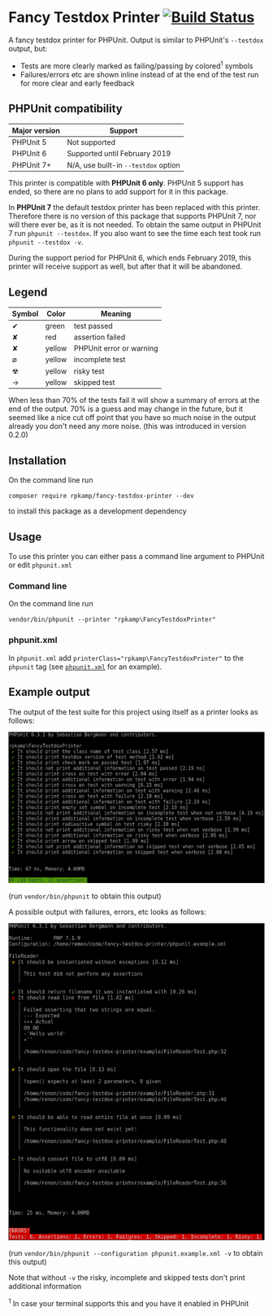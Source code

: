 # Fancy Testdox Printer [![Build Status](https://travis-ci.org/rpkamp/fancy-testdox-printer.svg?branch=master)](https://travis-ci.org/rpkamp/fancy-testdox-printer)

A fancy testdox printer for PHPUnit. Output is similar to PHPUnit's `--testdox` output, but:

- Tests are more clearly marked as failing/passing by colored<sup>1</sup> symbols
- Failures/errors etc are shown inline instead of at the end of the test run for more clear and early feedback

## PHPUnit compatibility

| Major version | Support |
| --- | --- |
| PHPUnit 5 | Not supported |
| PHPUnit 6 | Supported until February 2019 |
| PHPUnit 7+ | N/A, use built-in `--testdox` option |

This printer is compatible with **PHPUnit 6 only**. PHPUnit 5 support has ended, so there are no plans to add support for it in this package.

In **PHPUnit 7** the default testdox printer has been replaced with this printer. Therefore there is no version of this package that supports PHPUnit 7, nor will there ever be, as it is not needed.
To obtain the same output in PHPUnit 7 run `phpunit --testdox`. If you also want to see the time each test took run `phpunit --testdox -v`.

During the support period for PHPUnit 6, which ends February 2019, this printer will receive support as well, but after that it will be abandoned.

## Legend

| Symbol | Color | Meaning |
| --- | --- | --- |
| ✔ | green | test passed |
| ✘ | red | assertion failed |
| ✘ | yellow | PHPUnit error or warning |
| ∅ | yellow | incomplete test |
| ☢ | yellow | risky test |
| → | yellow | skipped test |

When less than 70% of the tests fail it will show a summary of errors at the end of the output. 70% is a guess and may change in the future, but it seemed like a nice cut off point that you have so much noise in the output already you don't need any more noise. (this was introduced in version 0.2.0)

## Installation
On the command line run

```
composer require rpkamp/fancy-testdox-printer --dev
```

to install this package as a development dependency

## Usage
To use this printer you can either pass a command line argument to PHPUnit or edit `phpunit.xml`

### Command line
On the command line run

```
vendor/bin/phpunit --printer "rpkamp\FancyTestdoxPrinter"
```

### phpunit.xml
In `phpunit.xml` add `printerClass="rpkamp\FancyTestdoxPrinter"` to the `phpunit` tag (see [`phpunit.xml`][phpunitxml] for an example).

## Example output

The output of the test suite for this project using itself as a printer looks as follows:

![Own test suite](images/testsuite.png)

(run `vendor/bin/phpunit` to obtain this output)

A possible output with failures, errors, etc looks as follows:

![Example output](images/example.png)

(run `vendor/bin/phpunit --configuration phpunit.example.xml -v` to obtain this output)

Note that without `-v` the risky, incomplete and skipped tests don't print additional information

[phpunitxml]: https://github.com/rpkamp/fancy-testdox-printer/blob/master/phpunit.xml

<sup>1</sup> In case your terminal supports this and you have it enabled in PHPUnit
